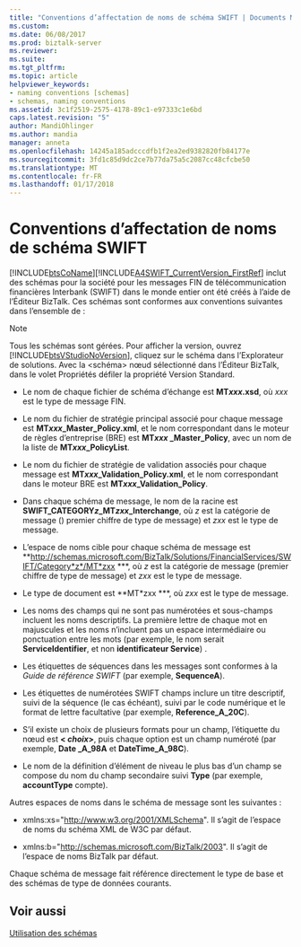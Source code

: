 ```yaml
---
title: "Conventions d’affectation de noms de schéma SWIFT | Documents Microsoft"
ms.custom: 
ms.date: 06/08/2017
ms.prod: biztalk-server
ms.reviewer: 
ms.suite: 
ms.tgt_pltfrm: 
ms.topic: article
helpviewer_keywords:
- naming conventions [schemas]
- schemas, naming conventions
ms.assetid: 3c1f2519-2575-4178-89c1-e97333c1e6bd
caps.latest.revision: "5"
author: MandiOhlinger
ms.author: mandia
manager: anneta
ms.openlocfilehash: 14245a185adcccdfb1f2ea2ed9382820fb84177e
ms.sourcegitcommit: 3fd1c85d9dc2ce7b77da75a5c2087cc48cfcbe50
ms.translationtype: MT
ms.contentlocale: fr-FR
ms.lasthandoff: 01/17/2018
---
```

# <a name="swift-schema-naming-conventions"></a>Conventions d’affectation de noms de schéma SWIFT
[!INCLUDE[btsCoName](../../includes/btsconame-md.md)][!INCLUDE[A4SWIFT_CurrentVersion_FirstRef](../../includes/a4swift-currentversion-firstref-md.md)] inclut des schémas pour la société pour les messages FIN de télécommunication financières Interbank (SWIFT) dans le monde entier ont été créés à l’aide de l’Éditeur BizTalk. Ces schémas sont conformes aux conventions suivantes dans l’ensemble de :  
  
> [!NOTE]
>  Tous les schémas sont gérées. Pour afficher la version, ouvrez [!INCLUDE[btsVStudioNoVersion](../../includes/btsvstudionoversion-md.md)], cliquez sur le schéma dans l’Explorateur de solutions. Avec la \<schéma\> nœud sélectionné dans l’Éditeur BizTalk, dans le volet Propriétés défiler la propriété Version Standard.  
  
-   Le nom de chaque fichier de schéma d’échange est **MT*xxx*.xsd**, où *xxx* est le type de message FIN.  
  
-   Le nom du fichier de stratégie principal associé pour chaque message est **MT*xxx*_Master_Policy.xml**, et le nom correspondant dans le moteur de règles d’entreprise (BRE) est **MT*xxx* _Master_Policy**, avec un nom de la liste de **MT*xxx*_PolicyList**.  
  
-   Le nom du fichier de stratégie de validation associés pour chaque message est **MT*xxx*_Validation_Policy.xml**, et le nom correspondant dans le moteur BRE est **MT*xxx*_Validation_Policy**.  
  
-   Dans chaque schéma de message, le nom de la racine est **SWIFT_CATEGORY*z*_MT*zxx*_Interchange**, où *z* est la catégorie de message () premier chiffre de type de message) et *zxx* est le type de message.  
  
-   L’espace de noms cible pour chaque schéma de message est **http://schemas.microsoft.com/BizTalk/Solutions/FinancialServices/SWIFT/Category*z*/MT*zxx ***, où *z* est la catégorie de message (premier chiffre de type de message) et *zxx* est le type de message.  
  
-   Le type de document est **MT*zxx ***, où *zxx* est le type de message.  
  
-   Les noms des champs qui ne sont pas numérotées et sous-champs incluent les noms descriptifs. La première lettre de chaque mot en majuscules et les noms n’incluent pas un espace intermédiaire ou ponctuation entre les mots (par exemple, le nom serait **ServiceIdentifier**, et non **identificateur Service**) .  
  
-   Les étiquettes de séquences dans les messages sont conformes à la *Guide de référence SWIFT* (par exemple, **SequenceA**).  
  
-   Les étiquettes de numérotées SWIFT champs inclure un titre descriptif, suivi de la séquence (le cas échéant), suivi par le code numérique et le format de lettre facultative (par exemple, **Reference_A_20C**).  
  
-   S’il existe un choix de plusieurs formats pour un champ, l’étiquette du nœud est  **\< *choix*\>**, puis chaque option est un champ numéroté (par exemple, **Date _A_98A** et **DateTime_A_98C**).  
  
-   Le nom de la définition d’élément de niveau le plus bas d’un champ se compose du nom du champ secondaire suivi **Type** (par exemple, **accountType** compte).  
  
 Autres espaces de noms dans le schéma de message sont les suivantes :  
  
-   xmlns:xs="http://www.w3.org/2001/XMLSchema". Il s’agit de l’espace de noms du schéma XML de W3C par défaut.  
  
-   xmlns:b="http://schemas.microsoft.com/BizTalk/2003". Il s’agit de l’espace de noms BizTalk par défaut.  
  
 Chaque schéma de message fait référence directement le type de base et des schémas de type de données courants.  
  
## <a name="see-also"></a>Voir aussi  
 [Utilisation des schémas](../../adapters-and-accelerators/accelerator-swift/working-with-schemas.md)